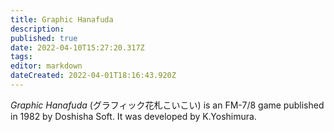 ```yaml
---
title: Graphic Hanafuda
description: 
published: true
date: 2022-04-10T15:27:20.317Z
tags: 
editor: markdown
dateCreated: 2022-04-01T18:16:43.920Z
---
```


_Graphic Hanafuda_ (<span lang='ja'>グラフィック花札こいこい</span>) is an FM-7/8 game published in 1982 by Doshisha Soft.
It was developed by K.Yoshimura.
